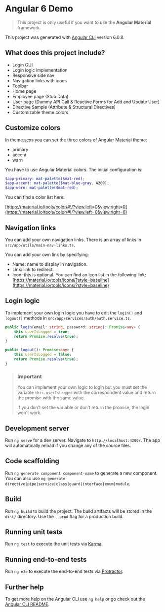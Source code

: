 
# Angular 6 Demo

> This project is only useful if you want to use the **Angular Material** framework.

This project was generated with [Angular CLI](https://github.com/angular/angular-cli) version 6.0.8.

## What does this project include?

- Login GUI
- Login logic implementation
- Responsive side nav
- Navigation links with icons
- Toolbar
- Home page
- Employee page (Stub Data)
- User page (Dummy API Call & Reactive Forms for Add and Update User)
- Directive Sample (Attribute & Structural Directives)
- Customizable theme colors

## Customize colors

In theme.scss you can set the three colors of Angular Material theme:

- primary
- accent
- warn

You have to use Angular Material colors. The initial configuration is:

```scss
$app-primary: mat-palette($mat-red);
$app-accent: mat-palette($mat-blue-gray, A200);
$app-warn: mat-palette($mat-red);
```

You can find a color list here:

[https://material.io/tools/color/#!/?view.left=0&view.right=0](https://material.io/tools/color/#!/?view.left=0&view.right=0)

## Navigation links

You can add your own navigation links. There is an array of links in `src/app/utils/main-nav-links.ts`.

You can add your own link by specifying:

- Name: name to display in navigation.
- Link: link to redirect.
- Icon: this is optional. You can find an icon list in the following link: [https://material.io/tools/icons/?style=baseline](https://material.io/tools/icons/?style=baseline)

## Login logic

To implement your own login logic you have to edit the `login()` and `logout()` methods in `src/app/services/auth/auth.service.ts`.

```typescript
public login(email: string, password: string): Promise<any> {
    this.userIsLogged = true;
    return Promise.resolve(true);
}

public logout(): Promise<any> {
    this.userIsLogged = false;
    return Promise.resolve(true);
}
```

> ### Important
>
> You can implement your own logic to login but you must set the variable `this.userIsLogged` with the correspondent value and return the promise with the same value.
>
> If you don't set the variable or don't return the promise, the login won't work.

## Development server

Run `ng serve` for a dev server. Navigate to `http://localhost:4200/`. The app will automatically reload if you change any of the source files.

## Code scaffolding

Run `ng generate component component-name` to generate a new component. You can also use `ng generate directive|pipe|service|class|guard|interface|enum|module`.

## Build

Run `ng build` to build the project. The build artifacts will be stored in the `dist/` directory. Use the `--prod` flag for a production build.

## Running unit tests

Run `ng test` to execute the unit tests via [Karma](https://karma-runner.github.io).

## Running end-to-end tests

Run `ng e2e` to execute the end-to-end tests via [Protractor](http://www.protractortest.org/).

## Further help

To get more help on the Angular CLI use `ng help` or go check out the [Angular CLI README](https://github.com/angular/angular-cli/blob/master/README.md).

